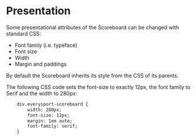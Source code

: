 # Presentation

Some presentational attributes of the Scoreboard can be changed with standard CSS:
* Font family (i.e. typeface)
* Font size 
* Width
* Margin and paddings

By default the Scoreboard inherits its style from the CSS of its  parents. 

The following CSS code sets the font-size to exactly 12px, the font family to Serif and the width to 280px: 

```html
	div.everysport-scoreboard {
		width: 280px;
		font-size: 12px; 
		margin: 1em auto;
		font-family: serif; 
	}
```

